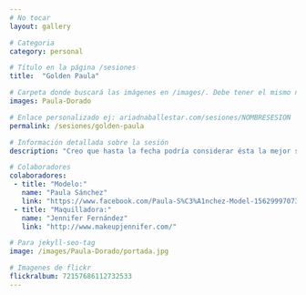 ```yaml
---
# No tocar
layout: gallery

# Categoria
category: personal

# Título en la página /sesiones
title:  "Golden Paula"

# Carpeta donde buscará las imágenes en /images/. Debe tener el mismo nombre y sin espacios
images: Paula-Dorado

# Enlace personalizado ej: ariadnaballestar.com/sesiones/NOMBRESESION
permalink: /sesiones/golden-paula

# Información detallada sobre la sesión
description: "Creo que hasta la fecha podría considerar ésta la mejor sesión que he hecho. El trabajo de maquillaje que hubo ántes de hacer las fotos valió la pena y Paula siempre sabe cómo posicionarse para dar buenas fotos. Estoy contentísima con esta sesión y con muchas ganas de hacer más con maquillajes fantasía."

# Colaboradores
colaboradores:
 - title: "Modelo:"
   name: "Paula Sánchez"
   link: "https://www.facebook.com/Paula-S%C3%A1nchez-Model-1562999707304246/?fref=ts"
 - title: "Maquilladora:"
   name: "Jennifer Fernández"
   link: "http://www.makeupjennifer.com/"

# Para jekyll-seo-tag
image: /images/Paula-Dorado/portada.jpg

# Imagenes de flickr
flickralbum: 72157686112732533
---
```

